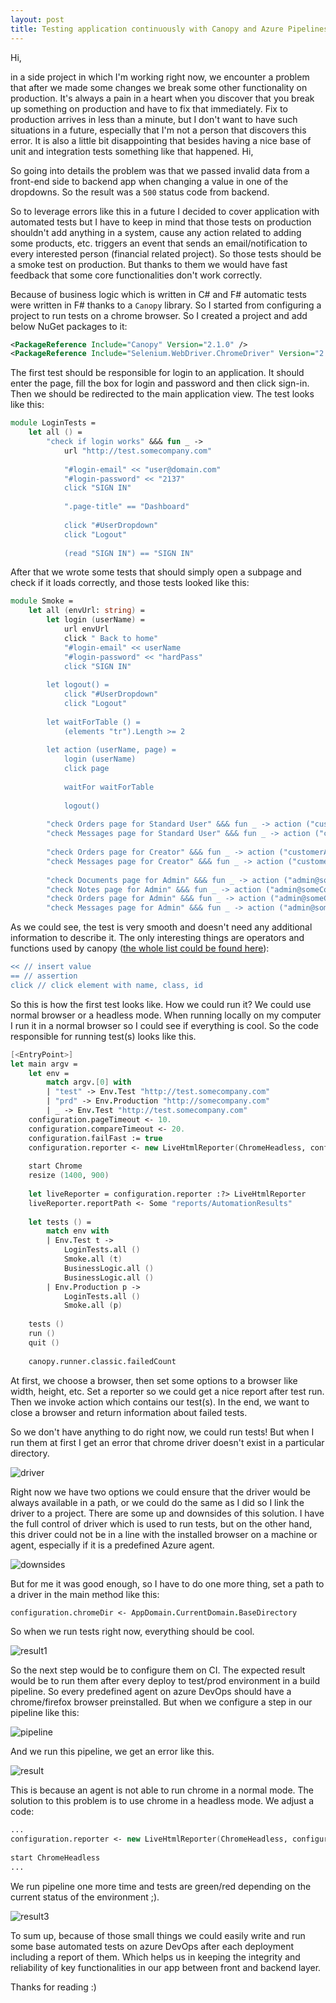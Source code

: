 ```yaml
---
layout: post
title: Testing application continuously with Canopy and Azure Pipelines
---
```


Hi,

in a side project in which I'm working right now, we encounter a problem that after we made some changes we break some other functionality on production. It's always a pain in a heart when you discover that you break up something on production and have to fix that immediately. Fix to production arrives in less than a minute, but I don't want to have such situations in a future, especially that I'm not a person that discovers this error. It is also a little bit disappointing that besides having a nice base of unit and integration tests something like that happened.
Hi,

So going into details the problem was that we passed invalid data from a front-end side to backend app when changing a value in one of the dropdowns. So the result was a `500` status code from backend.

So to leverage errors like this in a future I decided to cover application with automated tests but I have to keep in mind that those tests on production shouldn't add anything in a system, cause any action related to adding some products, etc. triggers an event that sends an email/notification to every interested person (financial related project). So those tests should be a smoke test on production. But thanks to them we would have fast feedback that some core functionalities don't work correctly.

Because of business logic which is written in C# and F# automatic tests were written in F# thanks to a `Canopy` library. So I started from configuring a project to run tests on a chrome browser. So I created a project and add below NuGet packages to it:

```xml
<PackageReference Include="Canopy" Version="2.1.0" />
<PackageReference Include="Selenium.WebDriver.ChromeDriver" Version="2.45.0" />
```

The first test should be responsible for login to an application. It should enter the page, fill the box for login and password and then click sign-in. Then we should be redirected to the main application view. The test looks like this:

```fsharp
module LoginTests =
    let all () =
        "check if login works" &&& fun _ ->
            url "http://test.somecompany.com"
            
            "#login-email" << "user@domain.com"
            "#login-password" << "2137"
            click "SIGN IN"
            
            ".page-title" == "Dashboard"
            
            click "#UserDropdown"
            click "Logout"
            
            (read "SIGN IN") == "SIGN IN"
```

After that we wrote some tests that should simply open a subpage and check if it loads correctly, and those tests looked like this:

```fsharp
module Smoke =
    let all (envUrl: string) =
        let login (userName) =
            url envUrl
            click " Back to home"
            "#login-email" << userName
            "#login-password" << "hardPass"
            click "SIGN IN"
        
        let logout() = 
            click "#UserDropdown"
            click "Logout"
    
        let waitForTable () =
            (elements "tr").Length >= 2
    
        let action (userName, page) =
            login (userName)    
            click page
            
            waitFor waitForTable
                
            logout()
    
        "check Orders page for Standard User" &&& fun _ -> action ("customer@someCompany.com", "Orders")
        "check Messages page for Standard User" &&& fun _ -> action ("customer@someCompany.com", "Messages")
        
        "check Orders page for Creator" &&& fun _ -> action ("customerAnother@someCompany.com", "Orders")
        "check Messages page for Creator" &&& fun _ -> action ("customerAnother@someCompany.com", "Messages")
        
        "check Documents page for Admin" &&& fun _ -> action ("admin@someCompany.com", "Documents")
        "check Notes page for Admin" &&& fun _ -> action ("admin@someCompany.com", "Notes")
        "check Orders page for Admin" &&& fun _ -> action ("admin@someCompany.com", "Orders")
        "check Messages page for Admin" &&& fun _ -> action ("admin@someCompany.com", "Messages")
```

As we could see, the test is very smooth and doesn't need any additional information to describe it. The only interesting things are operators and functions used by canopy ([the whole list could be found here](https://lefthandedgoat.github.io/canopy/actions.html)):

```fsharp
<< // insert value
== // assertion
click // click element with name, class, id
```

So this is how the first test looks like. How we could run it? We could use normal browser or a headless mode. When running locally on my computer I run it in a normal browser so I could see if everything is cool. So the code responsible for running test(s) looks like this.

```fsharp
[<EntryPoint>]
let main argv =
    let env =
        match argv.[0] with
        | "test" -> Env.Test "http://test.somecompany.com"
        | "prd" -> Env.Production "http://somecompany.com"
        | _ -> Env.Test "http://test.somecompany.com"
    configuration.pageTimeout <- 10.
    configuration.compareTimeout <- 20.
    configuration.failFast := true
    configuration.reporter <- new LiveHtmlReporter(ChromeHeadless, configuration.chromeDir) :> IReporter
    
    start Chrome
    resize (1400, 900)
    
    let liveReporter = configuration.reporter :?> LiveHtmlReporter
    liveReporter.reportPath <- Some "reports/AutomationResults"
    
    let tests () =
        match env with 
        | Env.Test t -> 
            LoginTests.all ()
            Smoke.all (t)
            BusinessLogic.all ()
            BusinessLogic.all ()
        | Env.Production p ->
            LoginTests.all ()
            Smoke.all (p)
    
    tests ()
    run ()
    quit ()
    
    canopy.runner.classic.failedCount

```

At first, we choose a browser, then set some options to a browser like width, height, etc. Set a reporter so we could get a nice report after test run. Then we invoke action which contains our test(s). In the end, we want to close a browser and return information about failed tests.

So we don't have anything to do right now, we could run tests! But when I run them at first I get an error that chrome driver doesn't exist in a particular directory.

![driver](https://mnie.github.com/img/02-09-2019-canopytests/driver.png)

Right now we have two options we could ensure that the driver would be always available in a path, or we could do the same as I did so I link the driver to a project.
There are some up and downsides of this solution. I have the full control of driver which is used to run tests, but on the other hand, this driver could not be in a line with the installed browser on a machine or agent, especially if it is a predefined Azure agent.

![downsides](https://mnie.github.com/img/02-09-2019-canopytests/downsides.png)

But for me it was good enough, so I have to do one more thing, set a path to a driver in the main method like this:

```fsharp
configuration.chromeDir <- AppDomain.CurrentDomain.BaseDirectory
```

So when we run tests right now, everything should be cool. 

![result1](https://mnie.github.com/img/02-09-2019-canopytests/result1.png)

So the next step would be to configure them on CI. The expected result would be to run them after every deploy to test/prod environment in a build pipeline. So every predefined agent on azure DevOps should have a chrome/firefox browser preinstalled. But when we configure a step in our pipeline like this:

![pipeline](https://mnie.github.com/img/02-09-2019-canopytests/pipeline.png)

And we run this pipeline, we get an error like this. 

![result](https://mnie.github.com/img/02-09-2019-canopytests/result2.png)

This is because an agent is not able to run chrome in a normal mode. The solution to this problem is to use chrome in a headless mode. We adjust a code:

```fsharp
...
configuration.reporter <- new LiveHtmlReporter(ChromeHeadless, configuration.chromeDir) :> IReporter
    
start ChromeHeadless
...
```

We run pipeline one more time and tests are green/red depending on the current status of the environment ;).

![result3](https://mnie.github.com/img/02-09-2019-canopytests/result3.png)

To sum up, because of those small things we could easily write and run some base automated tests on azure DevOps after each deployment including a report of them. Which helps us in keeping the integrity and reliability of key functionalities in our app between front and backend layer.

Thanks for reading :)

